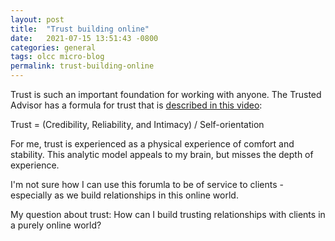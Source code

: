 ```yaml
---
layout: post
title:  "Trust building online" 
date:   2021-07-15 13:51:43 -0800
categories: general
tags: olcc micro-blog
permalink: trust-building-online
---
```

Trust is such an important foundation for working with anyone. The Trusted Advisor has a formula for trust that is [described in this video](https://trustedadvisor.com/why-trust-matters/understanding-trust/understanding-the-trust-equation):

Trust = (Credibility, Reliability, and Intimacy) / Self-orientation

For me, trust is experienced as a physical experience of comfort and stability. This analytic model appeals to my brain, but misses the depth of experience. 

I'm not sure how I can use this forumla to be of service to clients - especially as we build relationships in this online world.

My question about trust: How can I build trusting relationships with clients in a purely online world?